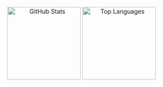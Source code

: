 <div align="center">

  <img 
    src="https://github-readme-stats.vercel.app/api?username=crestadev&show_icons=true&theme=transparent"
    alt="GitHub Stats"
    height="170"
  />
  <img 
    src="https://github-readme-stats.vercel.app/api/top-langs/?username=crestadev&layout=compact&theme=transparent&card_width=400"
    alt="Top Languages"
    height="170"
  />

</div>
